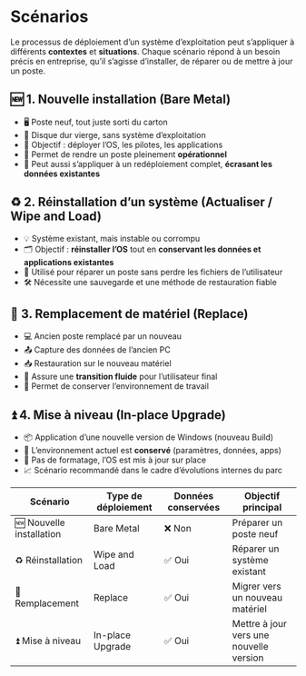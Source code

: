 # Scénarios

Le processus de déploiement d’un système d’exploitation peut s’appliquer à différents **contextes** et **situations**. Chaque scénario répond à un besoin précis en entreprise, qu’il s’agisse d’installer, de réparer ou de mettre à jour un poste.



## 🆕 **1. Nouvelle installation (Bare Metal)**

- 🖥️ Poste neuf, tout juste sorti du carton
- 💾 Disque dur vierge, sans système d’exploitation
- 🎯 Objectif : déployer l’OS, les pilotes, les applications
- 👷 Permet de rendre un poste pleinement **opérationnel**
- 🔄 Peut aussi s’appliquer à un redéploiement complet, **écrasant les données existantes**



## ♻️ **2. Réinstallation d’un système (Actualiser / Wipe and Load)**

- 💡 Système existant, mais instable ou corrompu
- 🗂️ Objectif : **réinstaller l’OS** tout en **conservant les données et applications existantes**
- 🔧 Utilisé pour réparer un poste sans perdre les fichiers de l’utilisateur
- 🛠️ Nécessite une sauvegarde et une méthode de restauration fiable

## 🔁 **3. Remplacement de matériel (Replace)**

- 💻 Ancien poste remplacé par un nouveau
- 📤 Capture des données de l’ancien PC
- 📥 Restauration sur le nouveau matériel
- 🔄 Assure une **transition fluide** pour l’utilisateur final
- 🧳 Permet de conserver l’environnement de travail



## ⏫ **4. Mise à niveau (In-place Upgrade)**

- 📦 Application d’une nouvelle version de Windows (nouveau Build)
- 🔁 L’environnement actuel est **conservé** (paramètres, données, apps)
- 🧼 Pas de formatage, l’OS est mis à jour sur place
- 📈 Scénario recommandé dans le cadre d’évolutions internes du parc



| **Scénario** | **Type de déploiement** | **Données conservées** | **Objectif principal** |
|----|----|----|----|
| 🆕 Nouvelle installation | Bare Metal | ❌ Non | Préparer un poste neuf |
| ♻️ Réinstallation | Wipe and Load | ✅ Oui | Réparer un système existant |
| 🔁 Remplacement | Replace | ✅ Oui | Migrer vers un nouveau matériel |
| ⏫ Mise à niveau | In-place Upgrade | ✅ Oui | Mettre à jour vers une nouvelle version |
